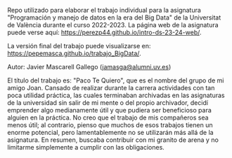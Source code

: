 Repo utilizado para elaborar el trabajo individual para la asignatura "Programación y manejo de datos en la era del Big Data" de la Universitat de València durante el curso 2022-2023. La página web de la asignatura puede verse aquí: https://perezp44.github.io/intro-ds-23-24-web/.

La versión final del trabajo puede visualizarse en: https://pepemasca.github.io/trabajo_BigData/.

Autor: Javier Mascarell Gallego (jamasga@alumni.uv.es)

El título del trabajo es: "Paco Te Quiero", que es el nombre del grupo de mi amigo Joan. Cansado de realizar durante la carrera actividades con tan poca utilidad práctica, las cuales terminaban archivadas en las asignaturas de la universidad sin salir de mi mente o del propio archivador, decidí emprender algo medianamente útil y que pudiera ser beneficioso para alguien en la práctica. No creo que el trabajo de mis compañeros sea menos útil; al contrario, pienso que muchos de esos trabajos tienen un enorme potencial, pero lamentablemente no se utilizarán más allá de la asignatura. En resumen, buscaba contribuir con mi granito de arena y no limitarme simplemente a cumplir con las obligaciones.






